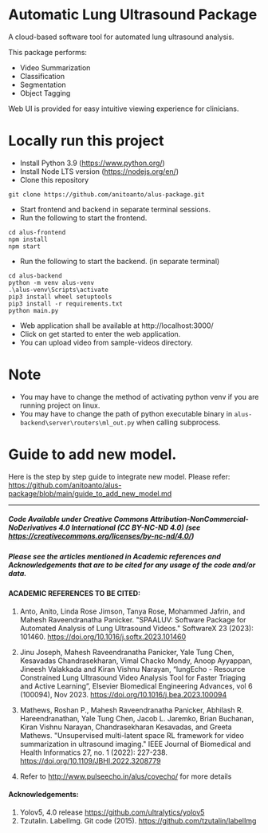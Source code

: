 # Automatic Lung Ultrasound Package

A cloud-based software tool for automated lung ultrasound analysis.

This package performs:

- Video Summarization
- Classification
- Segmentation
- Object Tagging

Web UI is provided for easy intuitive viewing experience for clinicians.

# Locally run this project

- Install Python 3.9 (https://www.python.org/)
- Install Node LTS version (https://nodejs.org/en/)
- Clone this repository

```
git clone https://github.com/anitoanto/alus-package.git
```

- Start frontend and backend in separate terminal sessions.
- Run the following to start the frontend.

```
cd alus-frontend
npm install
npm start
```

- Run the following to start the backend.
  (in separate terminal)

```
cd alus-backend
python -m venv alus-venv
.\alus-venv\Scripts\activate
pip3 install wheel setuptools
pip3 install -r requirements.txt
python main.py
```

- Web application shall be available at http://localhost:3000/
- Click on get started to enter the web application.
- You can upload video from sample-videos directory.

# Note
- You may have to change the method of activating python venv if you are running project on linux.
- You may have to change the path of python executable binary in `alus-backend\server\routers\ml_out.py` when calling subprocess.

# Guide to add new model.

Here is the step by step guide to integrate new model. Please refer: https://github.com/anitoanto/alus-package/blob/main/guide_to_add_new_model.md

<hr>

##### Code Available under Creative Commons Attribution-NonCommercial-NoDerivatives 4.0 International (CC BY-NC-ND 4.0) (see https://creativecommons.org/licenses/by-nc-nd/4.0/)

##### Please see the articles mentioned in Academic references and Acknowledgements that are to be cited for any usage of the code and/or data.

#### ACADEMIC REFERENCES TO BE CITED:
1. Anto, Anito, Linda Rose Jimson, Tanya Rose, Mohammed Jafrin, and Mahesh Raveendranatha Panicker. "SPAALUV: Software Package for Automated Analysis of Lung Ultrasound Videos." SoftwareX 23 (2023): 101460. https://doi.org/10.1016/j.softx.2023.101460
   
3. Jinu Joseph, Mahesh Raveendranatha Panicker, Yale Tung Chen, Kesavadas Chandrasekharan, Vimal Chacko Mondy, Anoop Ayyappan, Jineesh Valakkada and Kiran Vishnu Narayan, “lungEcho - Resource Constrained Lung Ultrasound Video Analysis Tool for Faster Triaging and Active Learning”, Elsevier Biomedical Engineering Advances, vol 6 (100094), Nov 2023. https://doi.org/10.1016/j.bea.2023.100094 

4. Mathews, Roshan P., Mahesh Raveendranatha Panicker, Abhilash R. Hareendranathan, Yale Tung Chen, Jacob L. Jaremko, Brian Buchanan, Kiran Vishnu Narayan, Chandrasekharan Kesavadas, and Greeta Mathews. "Unsupervised multi-latent space RL framework for video summarization in ultrasound imaging." IEEE Journal of Biomedical and Health Informatics 27, no. 1 (2022): 227-238. https://doi.org/10.1109/JBHI.2022.3208779 

5. Refer to http://www.pulseecho.in/alus/covecho/ for more details

#### Acknowledgements:

1. Yolov5, 4.0 release https://github.com/ultralytics/yolov5
2. Tzutalin. LabelImg. Git code (2015). https://github.com/tzutalin/labelImg
